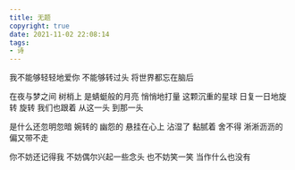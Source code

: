 ```yaml
---
title: 无题
copyright: true
date: 2021-11-02 22:08:14
tags:
- 诗
---
```



我不能够轻轻地爱你
不能够转过头 将世界都忘在脑后

在夜与梦之间
树梢上
是蜻蜓般的月亮
悄悄地打量
这颗沉重的星球
日复一日地旋转 旋转
我们也跟着
从这一头 到那一头

是什么还忽明忽暗
婉转的 幽怨的
悬挂在心上
沾湿了
黏腻着
舍不得
淅淅沥沥的
偏又带不走

你不妨还记得我
不妨偶尔兴起一些念头
也不妨笑一笑
当作什么也没有
